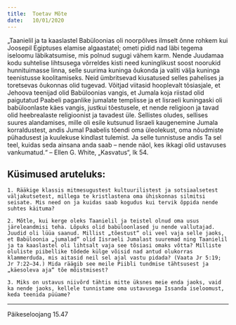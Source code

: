 ```yaml
---
title:  Toetav Mõte
date:   10/01/2020
---
```


„Taanielil ja ta kaaslastel Babüloonias oli noorpõlves ilmselt õnne rohkem kui Joosepil Egiptuses elamise algaastatel; ometi pidid nad läbi tegema iseloomu läbikatsumise, mis polnud sugugi vähem karm. Nende Juudamaa kodu suhtelise lihtsusega võrreldes kisti need kuninglikust soost noorukid hunnituimasse linna, selle suurima kuninga õukonda ja valiti välja kuninga teenistusse koolitamiseks. Neid ümbritsevad kiusatused selles pahelises ja toretsevas õukonnas olid tugevad. Võitjad viitasid hooplevalt tõsiasjale, et Jehoova teenijad olid Babüloonias vangis, et Jumala koja riistad olid paigutatud Paabeli paganlike jumalate templisse ja et Iisraeli kuningaski oli babüloonlaste käes vangis, justkui tõestusele, et nende religioon ja tavad olid heebrealaste religioonist ja tavadest üle. Sellistes oludes, sellises suures alandamises, mille oli esile kutsunud Iisraeli kaugenemine Jumala korraldustest, andis Jumal Paabelis tõendi oma üleolekust, oma nõudmiste pühadusest ja kuulekuse kindlast tulemist. Ja selle tunnistuse andis Ta sel teel, kuidas seda ainsana anda saab – nende näol, kes ikkagi olid ustavuses vankumatud.“ – Ellen G. White, „Kasvatus“, lk 54.

## Küsimused aruteluks:

`1. Rääkige klassis mitmesugustest kultuurilistest ja sotsiaalsetest väljakutsetest, millega te kristlastena oma ühiskonnas silmitsi seisate. Mis need on ja kuidas saab kogudus kui tervik õppida nende suhtes käituma?`

`2. Mõtle, kui kerge oleks Taanielil ja teistel olnud oma usus järeleandmisi teha. Lõpuks olid babüloonlased ju nende vallutajad. Juudid oli lüüa saanud. Millist „tõestust“ oli veel vaja selle jaoks, et Babüloonia „jumalad“ olid Iisraeli Jumalast suuremad ning Taanielil ja ta kaaslastel oli lihtsalt vaja see tõsiasi omaks võtta? Milliste oluliste piibellike tõdede külge võisid nad antud olukorras klammerduda, mis aitasid neil sel ajal vastu pidada? (Vaata Jr 5:19; Jr 7:22–34.) Mida räägib see meile Piibli tundmise tähtsusest ja „käesoleva aja“ tõe mõistmisest?`

`3. Miks on ustavus niivõrd tähtis mitte üksnes meie enda jaoks, vaid ka nende jaoks, kellele tunnistame oma ustavusega Issanda iseloomust, keda teenida püüame?`

---
Päikeseloojang 15.47
